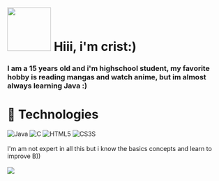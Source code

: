 # <img src="https://media.giphy.com/media/KTG2uX8CHJdIs/giphy.gif" width="100" height="100"> Hiii, i'm crist:)

### I am a 15 years old and  i'm highschool student, my favorite hobby is reading mangas and watch anime, but im almost always learning Java :)  
# :construction: Technologies
![Java](https://img.shields.io/badge/Java-ED8B00?style=for-the-badge&logo=java&logoColor=white)
![C](https://img.shields.io/badge/C-00599C?style=for-the-badge&logo=c&logoColor=white)
![HTML5](https://img.shields.io/badge/HTML5-E34F26?style=for-the-badge&logo=html5&logoColor=white)
![CS3S](https://img.shields.io/badge/CSS3-1572B6?style=for-the-badge&logo=css3&logoColor=white)
<br>
<br>
I'm am not expert in all this but i know the basics concepts and learn to improve B))
<br>
<br>
![](https://media.giphy.com/media/11lxCeKo6cHkJy/giphy.gif)
